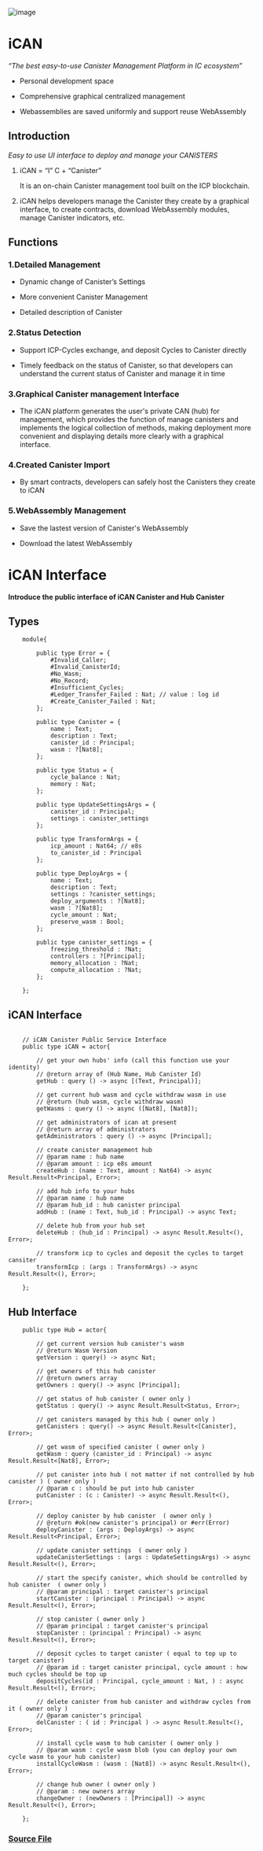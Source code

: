 ![image](ican-logo.jpg)
# iCAN
*“The best easy-to-use Canister Management Platform in IC ecosystem”*

+ Personal development space 

+ Comprehensive graphical centralized management 

+ Webassemblies are saved uniformly and support reuse WebAssembly

## Introduction

*Easy to use UI interface to deploy and manage your CANISTERS*

1. iCAN = “I” C + “Canister”

   It is an on-chain Canister management tool built on the ICP blockchain.

2. iCAN helps developers manage the Canister they create by a graphical interface, to create contracts, download WebAssembly modules, manage Canister indicators, etc.

## Functions

### 1.Detailed Management

- Dynamic change of Canister’s Settings
  
- More convenient Canister Management
  
- Detailed description of Canister
  
### 2.Status Detection

- Support ICP-Cycles exchange, and deposit Cycles to Canister directly
  
- Timely feedback on the status of Canister, so that developers can understand the current status of Canister and manage it in time
  
### 3.Graphical Canister management Interface

- The iCAN platform generates the user's private CAN (hub) for management, which provides the function of manage canisters and implements the logical collection of methods, making deployment more convenient and displaying details more clearly with a graphical interface.

### 4.Created Canister Import

- By smart contracts, developers can safely host the Canisters they create to iCAN

### 5.WebAssembly Management

- Save the lastest version of Canister's WebAssembly
  
- Download the latest WebAssembly

# iCAN Interface

**Introduce the public interface of iCAN Canister and Hub Canister**

## Types
```motoko
    module{
    
        public type Error = {
            #Invalid_Caller;
            #Invalid_CanisterId;
            #No_Wasm;
            #No_Record;
            #Insufficient_Cycles;
            #Ledger_Transfer_Failed : Nat; // value : log id
            #Create_Canister_Failed : Nat;
        };
    
        public type Canister = {
            name : Text;
            description : Text;
            canister_id : Principal;
            wasm : ?[Nat8];
        };
    
        public type Status = {
            cycle_balance : Nat;
            memory : Nat;
        };
    
        public type UpdateSettingsArgs = {
            canister_id : Principal;
            settings : canister_settings
        };
    
        public type TransformArgs = {
            icp_amount : Nat64; // e8s
            to_canister_id : Principal
        };
    
        public type DeployArgs = {
            name : Text;
            description : Text;
            settings : ?canister_settings;
            deploy_arguments : ?[Nat8];
            wasm : ?[Nat8];
            cycle_amount : Nat;
            preserve_wasm : Bool;
        };
    
        public type canister_settings = {
            freezing_threshold : ?Nat;
            controllers : ?[Principal];
            memory_allocation : ?Nat;
            compute_allocation : ?Nat;
        };
    
    };
```

## iCAN Interface
```motoko

    // iCAN Canister Public Service Interface
    public type iCAN = actor{

        // get your own hubs' info (call this function use your identity)
        // @return array of (Hub Name, Hub Canister Id)
        getHub : query () -> async [(Text, Principal)];

        // get current hub wasm and cycle withdraw wasm in use
        // @return (hub wasm, cycle withdraw wasm)
        getWasms : query () -> async ([Nat8], [Nat8]);

        // get administrators of ican at present
        // @return array of administrators
        getAdministrators : query () -> async [Principal];

        // create canister management hub
        // @param name : hub name
        // @param amount : icp e8s amount
        createHub : (name : Text, amount : Nat64) -> async Result.Result<Principal, Error>;

        // add hub info to your hubs
        // @param name : hub name
        // @param hub_id : hub canister principal
        addHub : (name : Text, hub_id : Principal) -> async Text;

        // delete hub from your hub set
        deleteHub : (hub_id : Principal) -> async Result.Result<(), Error>;

        // transform icp to cycles and deposit the cycles to target cansiter
        transformIcp : (args : TransformArgs) -> async Result.Result<(), Error>;

    };
```

## Hub Interface

```motoko
    public type Hub = actor{

        // get current version hub canister's wasm
        // @return Wasm Version
        getVersion : query() -> async Nat;

        // get owners of this hub canister
        // @return owners array
        getOwners : query() -> async [Principal];

        // get status of hub canister ( owner only )
        getStatus : query() -> async Result.Result<Status, Error>;

        // get canisters managed by this hub ( owner only )
        getCanisters : query() -> async Result.Result<[Canister], Error>;

        // get wasm of specified canister ( owner only )
        getWasm : query (canister_id : Principal) -> async Result.Result<[Nat8], Error>;

        // put canister into hub ( not matter if not controlled by hub canister ) ( owner only )
        // @param c : should be put into hub canister
        putCanister : (c : Canister) -> async Result.Result<(), Error>;

        // deploy canister by hub canister  ( owner only )
        // @return #ok(new canister's principal) or #err(Error)
        deployCanister : (args : DeployArgs) -> async Result.Result<Principal, Error>;

        // update canister settings  ( owner only )
        updateCanisterSettings : (args : UpdateSettingsArgs) -> async Result.Result<(), Error>;

        // start the specify canister, which should be controlled by hub canister  ( owner only )
        // @param principal : target canister's principal
        startCanister : (principal : Principal) -> async Result.Result<(), Error>;

        // stop canister ( owner only )
        // @param principal : target canister's principal
        stopCanister : (principal : Principal) -> async Result.Result<(), Error>;

        // deposit cycles to target canister ( equal to top up to target canister)
        // @param id : target canister principal, cycle amount : how much cycles should be top up
        depositCycles(id : Principal, cycle_amount : Nat, ) : async Result.Result<(), Error>;

        // delete canister from hub canister and withdraw cycles from it ( owner only )
        // @param canister's principal
        delCanister : ( id : Principal ) -> async Result.Result<(), Error>;

        // install cycle wasm to hub canister ( owner only )
        // @param wasm : cycle wasm blob (you can deploy your own cycle wasm to your hub canister)
        installCycleWasm : (wasm : [Nat8]) -> async Result.Result<(), Error>;

        // change hub owner ( owner only )
        // @param : new owners array
        changeOwner : (newOwners : [Principal]) -> async Result.Result<(), Error>;

    };
```

### [Source File](Interface)
